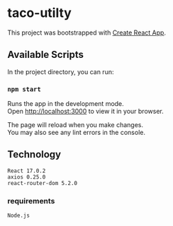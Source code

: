 # taco-utilty

This project was bootstrapped with [Create React App](https://github.com/facebook/create-react-app).

## Available Scripts

In the project directory, you can run:

### `npm start`

Runs the app in the development mode.\
Open [http://localhost:3000](http://localhost:3000) to view it in your browser.

The page will reload when you make changes.\
You may also see any lint errors in the console.


## Technology

    React 17.0.2
    axios 0.25.0
    react-router-dom 5.2.0

### requirements

    Node.js
